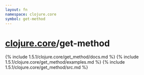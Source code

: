 ```yaml
---
layout: fn
namespace: clojure.core
symbol: get-method
---
```


# [clojure.core](../)/get-method

{% include 1.5.1/clojure.core/get_method/docs.md %}
{% include 1.5.1/clojure.core/get_method/examples.md %}
{% include 1.5.1/clojure.core/get_method/src.md %}

